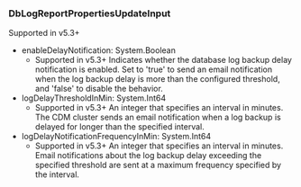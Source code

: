 ### DbLogReportPropertiesUpdateInput
Supported in v5.3+

- enableDelayNotification: System.Boolean
  - Supported in v5.3+
Indicates whether the database log backup delay notification is enabled. Set to 'true' to send an email notification when the log backup delay is more than the configured threshold, and 'false' to disable the behavior.
- logDelayThresholdInMin: System.Int64
  - Supported in v5.3+
An integer that specifies an interval in minutes. The CDM cluster sends an email notification when a log backup is delayed for longer than the specified interval.
- logDelayNotificationFrequencyInMin: System.Int64
  - Supported in v5.3+
An integer that specifies an interval in minutes. Email notifications about the log backup delay exceeding the specified threshold are sent at a maximum frequency specified by the interval.
